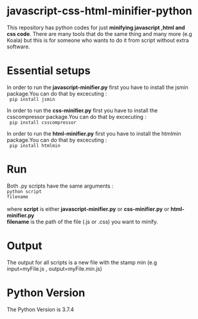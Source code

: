 # javascript-css-html-minifier-python
This repository has python codes for just <strong>minifying javascript ,html and css code</strong>.
There are many tools that do the same thing and many more (e.g Koala) but this is for someone who wants to do it from script without extra software.<br>

# Essential setups
In order to run the <strong>javascript-minifier.py</strong> first you have to install the jsmin package.You can do that by excecuting :<br>
<code> pip install jsmin</code>

In order to run the <strong>css-minifier.py</strong> first you have to install the csscompressor package.You can do that by excecuting :<br>
<code> pip install csscompressor</code>

In order to run the <strong>html-minifier.py</strong> first you have to install the htmlmin package.You can do that by excecuting :<br>
<code> pip install htmlmin</code>
 
# Run
Both .py scripts have the same arguments :<br>
<code>python script filename</code><br><br>
where <strong>script</strong> is either <strong>javascript-minifier.py</strong> or <strong>css-minifier.py</strong> or <strong>html-minifier.py</strong><br>
<strong>filename</strong> is the path of the file (.js or .css) you want to minify.

# Output
The output for all scripts is a new file with the stamp min (e.g input=myFile.js , output=myFile.min.js)

# Python Version
The Python Version is 3.7.4
